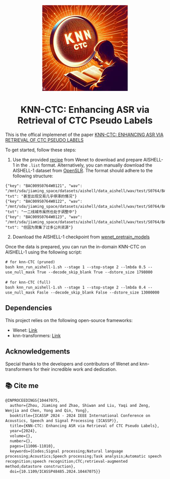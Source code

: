 
<div align=center>
    <img src="src/knn-ctc-logo.png" alt="logo">
</div>

<h1 align=center>
KNN-CTC: Enhancing ASR via Retrieval of CTC Pseudo Labels
</h1>

This is the offical implemenet of the paper [KNN-CTC: ENHANCING ASR VIA RETRIEVAL OF CTC PSEUDO LABELS](https://arxiv.org/abs/2312.13560)

To get started, follow these steps:


1. Use the provided [recipe](https://github.com/wenet-e2e/wenet/blob/main/examples/aishell/s0/run.sh) from Wenet to download and prepare AISHELL-1 in the `.list` format. Alternatively, you can manually download the AISHELL-1 dataset from [OpenSLR](https://www.openslr.org/33/). The format should adhere to the following structure:

```
{"key": "BAC009S0764W0121", "wav": "/mnt/sda/jiaming_space/datasets/aishell/data_aishell/wav/test/S0764/BAC009S0764W0121.wav", "txt": "甚至出现交易几乎停滞的情况"}
{"key": "BAC009S0764W0122", "wav": "/mnt/sda/jiaming_space/datasets/aishell/data_aishell/wav/test/S0764/BAC009S0764W0122.wav", "txt": "一二线城市虽然也处于调整中"}
{"key": "BAC009S0764W0123", "wav": "/mnt/sda/jiaming_space/datasets/aishell/data_aishell/wav/test/S0764/BAC009S0764W0123.wav", "txt": "但因为聚集了过多公共资源"}
```

2. Download the AISHELL-1 checkpoint from [wenet_pretrain_models](https://github.com/wenet-e2e/wenet/blob/main/docs/pretrained_models.md)

Once the data is prepared, you can run the in-domain KNN-CTC on AISHELL-1 using the following script:

```
# for knn-CTC (pruned)
bash knn_run_aishell-1.sh --stage 1 --stop-stage 2 --lmbda 0.5 --use_null_mask True --decode_skip_blank True --dstore_size 1798000

# for knn-CTC (full)
bash knn_run_aishell-1.sh --stage 1 --stop-stage 2 --lmbda 0.4 --use_null_mask Fasle --decode_skip_blank False --dstore_size 13000000
```

## Dependencies
This project relies on the following open-source frameworks:
- Wenet: [Link](https://github.com/wenet-e2e/wenet)
- knn-transformers: [Link](https://github.com/neulab/knn-transformers)

## Acknowledgements
Special thanks to the developers and contributors of Wenet and knn-transformers for their incredible work and dedication.


##  📚 Cite me
```
@INPROCEEDINGS{10447075,
  author={Zhou, Jiaming and Zhao, Shiwan and Liu, Yaqi and Zeng, Wenjia and Chen, Yong and Qin, Yong},
  booktitle={ICASSP 2024 - 2024 IEEE International Conference on Acoustics, Speech and Signal Processing (ICASSP)}, 
  title={KNN-CTC: Enhancing ASR via Retrieval of CTC Pseudo Labels}, 
  year={2024},
  volume={},
  number={},
  pages={11006-11010},
  keywords={Codes;Signal processing;Natural language processing;Acoustics;Speech processing;Task analysis;Automatic speech recognition;speech recognition;CTC;retrieval-augmented method;datastore construction},
  doi={10.1109/ICASSP48485.2024.10447075}}
``` 